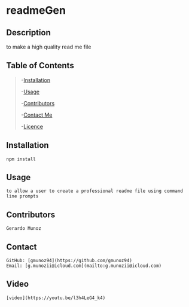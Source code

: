 
# readmeGen

## Description
to make a high quality read me file

## Table of Contents
> -[Installation](#installation)
>
> -[Usage](#usage)
>
> -[Contributors](#contributors)
>
> -[Contact Me](#contact)
>
> -[Licence](#licence)

## Installation
    npm install

## Usage
    to allow a user to create a professional readme file using command line prompts

## Contributors
    Gerardo Munoz

## Contact
    GitHub: [gmunoz94](https://github.com/gmunoz94)
    Email: [g.munozii@icloud.com](mailto:g.munozii@icloud.com)
    
## Video
    [video](https://youtu.be/l3h4LeG4_k4)
